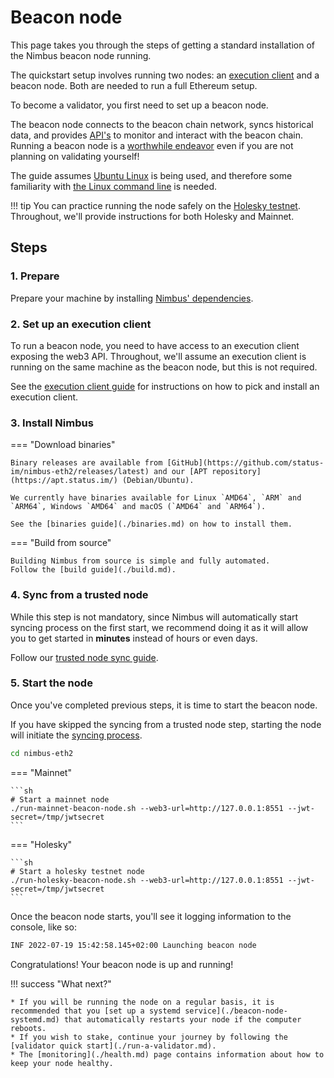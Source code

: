 # Beacon node

This page takes you through the steps of getting a standard installation of the Nimbus beacon node running.

The quickstart setup involves running two nodes: an [execution client](./eth1.md) and a beacon node.
Both are needed to run a full Ethereum setup.

To become a validator, you first need to set up a beacon node.

The beacon node connects to the beacon chain network, syncs historical data, and provides [API's](./rest-api.md) to monitor and interact with the beacon chain.
Running a beacon node is a [worthwhile endeavor](https://vitalik.eth.limo/general/2021/05/23/scaling.html#its-crucial-for-blockchain-decentralization-for-regular-users-to-be-able-to-run-a-node) even if you are not planning on validating yourself!

The guide assumes [Ubuntu Linux](https://ubuntu.com/download/server) is being used, and therefore some familiarity with [the Linux command line](https://ubuntu.com/tutorials/command-line-for-beginners) is needed.

!!! tip
    You can practice running the node safely on the [Holesky testnet](./holesky.md).
    Throughout, we'll provide instructions for both Holesky and Mainnet.


## Steps

### 1. Prepare

Prepare your machine by installing [Nimbus' dependencies](./install.md).

### 2. Set up an execution client

To run a beacon node, you need to have access to an execution client exposing the web3 API.
Throughout, we'll assume an execution client is running on the same machine as the beacon node, but this is not required.

See the [execution client guide](./eth1.md) for instructions on how to pick and install an execution client.

### 3. Install Nimbus

=== "Download binaries"

    Binary releases are available from [GitHub](https://github.com/status-im/nimbus-eth2/releases/latest) and our [APT repository](https://apt.status.im/) (Debian/Ubuntu).

    We currently have binaries available for Linux `AMD64`, `ARM` and `ARM64`, Windows `AMD64` and macOS (`AMD64` and `ARM64`).

    See the [binaries guide](./binaries.md) on how to install them.


=== "Build from source"

    Building Nimbus from source is simple and fully automated.
    Follow the [build guide](./build.md).


### 4. Sync from a trusted node

While this step is not mandatory, since Nimbus will automatically start syncing process on the first start, we recommend doing it as it will allow you to get started in **minutes** instead of hours or even days.

Follow our [trusted node sync guide](./trusted-node-sync.md).


### 5. Start the node

Once you've completed previous steps, it is time to start the beacon node.

If you have skipped the syncing from a trusted node step, starting the node will initiate the [syncing process](./start-syncing.md).

```sh
cd nimbus-eth2
```

=== "Mainnet"

    ```sh
    # Start a mainnet node
    ./run-mainnet-beacon-node.sh --web3-url=http://127.0.0.1:8551 --jwt-secret=/tmp/jwtsecret
    ```

=== "Holesky"

    ```sh
    # Start a holesky testnet node
    ./run-holesky-beacon-node.sh --web3-url=http://127.0.0.1:8551 --jwt-secret=/tmp/jwtsecret
    ```

Once the beacon node starts, you'll see it logging information to the console, like so:

```sh
INF 2022-07-19 15:42:58.145+02:00 Launching beacon node                      topics="beacnde" version=v22.10.1-97a1cdc4-stateofus ...
```

Congratulations!
Your beacon node is up and running!

!!! success "What next?"

    * If you will be running the node on a regular basis, it is recommended that you [set up a systemd service](./beacon-node-systemd.md) that automatically restarts your node if the computer reboots.
    * If you wish to stake, continue your journey by following the [validator quick start](./run-a-validator.md).
    * The [monitoring](./health.md) page contains information about how to keep your node healthy.
